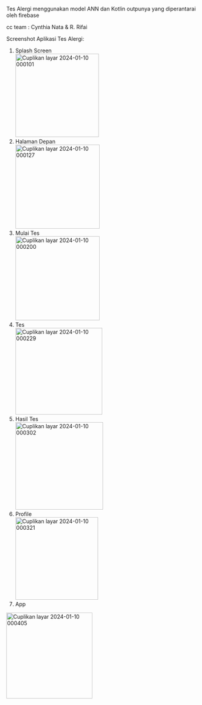 Tes Alergi menggunakan model ANN dan Kotlin outpunya yang diperantarai oleh firebase

cc team : Cynthia Nata & R. Rifai

Screenshot Aplikasi Tes Alergi:

1. Splash Screen<br>
<img width="219" alt="Cuplikan layar 2024-01-10 000101" src="https://github.com/svjat4/Teler/assets/80803750/cb7afd9d-89e0-4190-8d2c-797e20a7d310"><br>
2. Halaman Depan <br>
<img width="221" alt="Cuplikan layar 2024-01-10 000127" src="https://github.com/svjat4/Teler/assets/80803750/fc02e80e-10a8-448a-b3d5-0b0675057aba"><br>
3. Mulai Tes <br>
<img width="221" alt="Cuplikan layar 2024-01-10 000200" src="https://github.com/svjat4/Teler/assets/80803750/0fbd4845-7e74-454d-98fc-7f97ab8d8311"><br>
4. Tes<br>
<img width="228" alt="Cuplikan layar 2024-01-10 000229" src="https://github.com/svjat4/Teler/assets/80803750/e60ca6c5-ba7c-4cd8-bda2-d8d3df280427"><br>
6. Hasil Tes<br>
<img width="230" alt="Cuplikan layar 2024-01-10 000302" src="https://github.com/svjat4/Teler/assets/80803750/7767a931-efee-4730-9cfd-6da698eadf84"><br>
7. Profile<br>
<img width="217" alt="Cuplikan layar 2024-01-10 000321" src="https://github.com/svjat4/Teler/assets/80803750/2c130f53-4662-484b-9fc2-09b62c8609cb"><br>
8. App<br>
<img width="226" alt="Cuplikan layar 2024-01-10 000405" src="https://github.com/svjat4/Teler/assets/80803750/7646e0aa-94a2-4595-a630-c504b3584855">


